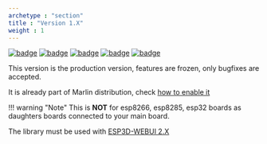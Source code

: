```yaml
---
archetype : "section"
title : "Version 1.X"
weight : 1
---
```


[![badge](https://img.shields.io/badge/ESPDLib-1.0-green?style=plastic&logo=github)](https://github.com/luc-github/ESP3DLib/tree/master)
[![badge](https://img.shields.io/github/release/luc-github/ESP3DLib.svg?style=plastic)](https://github.com/luc-github/ESP3DLib/tree/master)
[![badge](https://img.shields.io/github/commit-activity/y/luc-github/ESP3DLib/master?style=plastic)](https://github.com/luc-github/ESP3DLib/tree/master)
[![badge](https://img.shields.io/github/last-commit/luc-github/ESP3DLib/master?style=plastic)](https://github.com/luc-github/ESP3DLib/tree/master)
[![badge](https://discord.gg/Z4ujTwE)](https://discord.gg/Z4ujTwE)

This version is the production version, features are frozen, only bugfixes are accepted.

It is already part of Marlin distribution, check [how to enable it](installation/)

!!! warning "Note"
    This is **NOT** for  esp8266, esp8285, esp32 boards as daughters boards connected to your main board.

The library must be used with [ESP3D-WEBUI 2.X](/esp3d-webui/v2.x/)